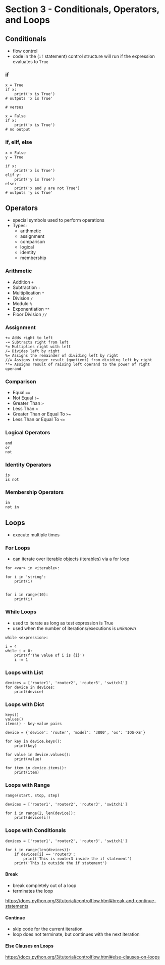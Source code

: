 # Section 3 - Conditionals, Operators, and Loops

## Conditionals

* flow control
* code in the (`if` statement) control structure will run if the expression evaluates to `True`

### if
```
x = True
if x:
    print('x is True')
# outputs 'x is True'

# versus

x = False
if x:
    print('x is True')
# no output
```

### if, elif, else
```
x = False
y = True

if x:
    print('x is True')
elif y:
    print('y is True')
else:
    print('x and y are not True')
# outputs 'y is True'
```

## Operators

* special symbols used to perform operations
* Types:
    * arithmetic
    * assignment
    * comparison
    * logical
    * identity
    * membership

### Arithmetic

* Addition `+`
* Subtraction `-`
* Multiplication `*`
* Division `/`
* Modulo `%`
* Exponentiation `**`
* Floor Division `//`

### Assignment

```
+= Adds right to left
-= Subtracts right from left
*= Multiplies right with left
/= Divides left by right
%= Assigns the remainder of dividing left by right
//= Assigns integer result (quotient) from dividing left by right
**= Assigns result of raising left operand to the power of right operand
```

### Comparison

* Equal `==`
* Not Equal `!=`
* Greater Than `>`
* Less Than `<`
* Greater Than or Equal To `>=`
* Less Than or Equal To `<=`

### Logical Operators

```
and
or
not
```

### Identity Operators

```
is
is not
```

### Membership Operators
```
in
not in
```

## Loops

* execute multiple times

### For Loops

* can iterate over iterable objects (iterables) via a for loop

`for <var> in <iterable>:`

```
for i in 'string':
    print(i)


for i in range(10):
    print(i)
```

### While Loops

* used to iterate as long as test expression is True
* used when the number of iterations/executions is _unknown_

`while <expression>:`

```
i = 4
while i > 0:
    print(f'The value of i is {i}')
    i -= 1
```

### Loops with List

```
devices = ['router1', 'router2', 'router3', 'switch1']
for device in devices:
    print(device)
```

### Loops with Dict

```
keys()
values()
items() - key-value pairs
```

```
device = {'device': 'router', 'model': '3800', 'os': 'IOS-XE'}

for key in device.keys():
    print(key)

for value in device.values():
    print(value)

for item in device.items():
    print(item)
```

### Loops with Range

`range(start, stop, step)`

```
devices = ['router1', 'router2', 'router3', 'switch1']

for i in range(2, len(device)):
    print(device[i])
```

### Loops with Conditionals

```
devices = ['router1', 'router2', 'router3', 'switch1']

for i in range(len(devices)):
    if devices[i] == 'router3':
        print('This is router3 inside the if statement')
    print('This is outside the if statement')
```

#### Break

* break completely out of a loop
* terminates the loop

https://docs.python.org/3/tutorial/controlflow.html#break-and-continue-statements

#### Continue

* skip code for the current iteration
* loop does not terminate, but continues with the next iteration

#### Else Clauses on Loops

https://docs.python.org/3/tutorial/controlflow.html#else-clauses-on-loops
